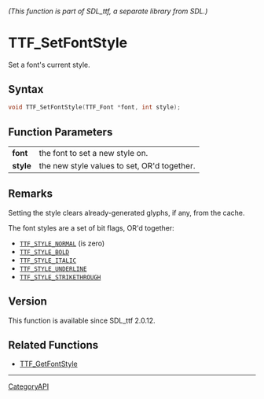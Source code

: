 ###### (This function is part of SDL_ttf, a separate library from SDL.)
# TTF_SetFontStyle

Set a font's current style.

## Syntax

```c
void TTF_SetFontStyle(TTF_Font *font, int style);

```

## Function Parameters

|               |                                             |
| ------------- | ------------------------------------------- |
| **font**      | the font to set a new style on.             |
| **style**     | the new style values to set, OR'd together. |

## Remarks

Setting the style clears already-generated glyphs, if any, from the cache.

The font styles are a set of bit flags, OR'd together:

- [`TTF_STYLE_NORMAL`](TTF_STYLE_NORMAL) (is zero)
- [`TTF_STYLE_BOLD`](TTF_STYLE_BOLD)
- [`TTF_STYLE_ITALIC`](TTF_STYLE_ITALIC)
- [`TTF_STYLE_UNDERLINE`](TTF_STYLE_UNDERLINE)
- [`TTF_STYLE_STRIKETHROUGH`](TTF_STYLE_STRIKETHROUGH)

## Version

This function is available since SDL_ttf 2.0.12.

## Related Functions

* [TTF_GetFontStyle](TTF_GetFontStyle)

----
[CategoryAPI](CategoryAPI)

